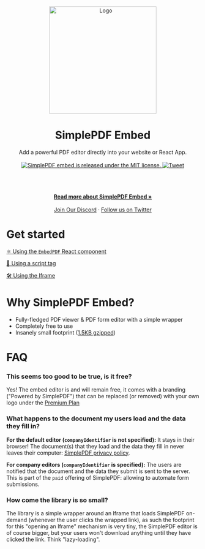 </br>
</br>
<div align="center">
  <a href="https://simplepdf.eu" target="_blank">
  <picture>
    <source media="(prefers-color-scheme: dark)" srcset="https://cdn.simplepdf.eu/simple-pdf/assets/simplepdf-github-white.png">
    <img src="https://cdn.simplepdf.eu/simple-pdf/assets/simplepdf-github.png" width="280" alt="Logo"/>
  </picture>
  </a>
</div>
<h1 align="center">SimplePDF Embed</h1>
<div align="center">
Add a powerful PDF editor directly into your website or React App.
</div>
</br>
<div align="center">
  <a href="https://github.com/SimplePDF/simplepdf-embed/blob/main/LICENSE.md">
    <img src="https://img.shields.io/badge/license-MIT-blue.svg" alt="SimplePDF embed is released under the MIT license." />
  </a>
  <a href="https://twitter.com/intent/tweet?text=Add+a+powerful+PDF+editor+directly+into+your+website+or+React+App!&url=https://simplePDF.eu/embed">
    <img src="https://img.shields.io/twitter/url/http/shields.io.svg?style=social" alt="Tweet" />
  </a>
</div>
</br>
</br>
<p align="center">
<br />
<a href="https://simplepdf.eu/embed" rel="dofollow"><strong>Read more about SimplePDF Embed »</strong></a>
<br />
<br/>
<a href="https://discord.gg/TvRFMCTN">Join Our Discord</a>
  ·
<a href="https://twitter.com/simple_pdf">Follow us on Twitter</a>
</p>

# Get started

[⚛️ Using the `EmbedPDF` React component](./react/README.md)

[🚀 Using a script tag](./web/README.md)

[🛠 Using the Iframe](./documentation/IFRAME.md)

# Why SimplePDF Embed?

- Fully-fledged PDF viewer & PDF form editor with a simple wrapper
- Completely free to use
- Insanely small footprint ([1.5KB gzipped](https://bundlephobia.com/package/@simplepdf/react-embed-pdf))

# FAQ

### This seems too good to be true, is it free?

Yes! The embed editor is and will remain free, it comes with a branding ("Powered by SimplePDF") that can be replaced (or removed) with your own logo under the [Premium Plan](https://www.simplepdf.eu/pricing)

### What happens to the document my users load and the data they fill in?

**For the default editor (`companyIdentifier` is not specified):**
It stays in their browser! The document(s) that they load and the data they fill in never leaves their computer: [SimplePDF privacy policy](https://simplepdf.eu/privacy_policy#what-data-we-dont-collect).

**For company editors (`companyIdentifier` is specified):**
The users are notified that the document and the data they submit is sent to the server. This is part of the `paid` offering of SimplePDF: allowing to automate form submissions.

### How come the library is so small?

The library is a simple wrapper around an Iframe that loads SimplePDF on-demand (whenever the user clicks the wrapped link), as such the footprint for this "opening an Iframe" mechanism is very tiny, the SimplePDF editor is of course bigger, but your users won't download anything until they have clicked the link. Think "lazy-loading".